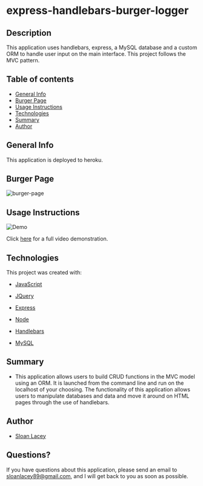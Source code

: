 # express-handlebars-burger-logger

## Description

This application uses handlebars, express, a MySQL database and a custom ORM to handle user input on the main interface. This project follows the MVC pattern.

## Table of contents

- [General Info](#general-info)
- [Burger Page](#burger-page)
- [Usage Instructions](#usage-instructions)
- [Technologies](#technologies)
- [Summary](#summary)
- [Author](#author)

## General Info

This application is deployed to heroku.

## Burger Page

![burger-page]()

## Usage Instructions

![Demo](https://github.com/sloanlacey/express-handlebars-burger-logger/blob/main/public/assets/images/demo.gif)

Click [here](https://drive.google.com/file/d/1Nn0AkmnrWsNaZQaLhU0DvMA786NQ3cd6/view) for a full video demonstration.

## Technologies

This project was created with:

- [JavaScript](https://www.javascript.com/)

- [JQuery](https://jquery.com/)

- [Express](https://www.npmjs.com/package/express)

- [Node](https://www.npmjs.com/package/node)

- [Handlebars](https://www.npmjs.com/package/express-handlebars)

- [MySQL](https://www.npmjs.com/package/mysql)

## Summary

- This application allows users to build CRUD functions in the MVC model using an ORM. It is launched from the command line and run on the localhost of your choosing. The functionality of this application allows users to manipulate databases and data and move it around on HTML pages through the use of handlebars.

## Author

- [Sloan Lacey](https://github.com/sloanlacey/express-handlebars-burger-logger)

## Questions?

If you have questions about this application, please send an email to sloanlacey89@gmail.com, and I will get back to you as soon as possible.
